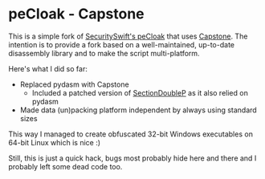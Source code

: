 peCloak - Capstone
==================

This is a simple fork of [SecuritySwift's peCloak](http://www.securitysift.com/pecloak-py-an-experiment-in-av-evasion/) that uses [Capstone](http://www.capstone-engine.org). The intention is to provide a fork based on a well-maintained, up-to-date disassembly library and to make the script multi-platform.

Here's what I did so far:
  * Replaced pydasm with Capstone
    * Included a patched version of [SectionDoubleP](http://git.n0p.cc/?p=SectionDoubleP.git;a=summary) as it also relied on pydasm
  * Made data (un)packing platform independent by always using standard sizes

This way I managed to create obfuscated 32-bit Windows executables on 64-bit Linux which is nice :) 

Still, this is just a quick hack, bugs most probably hide here and there and I probably left some dead code too.
